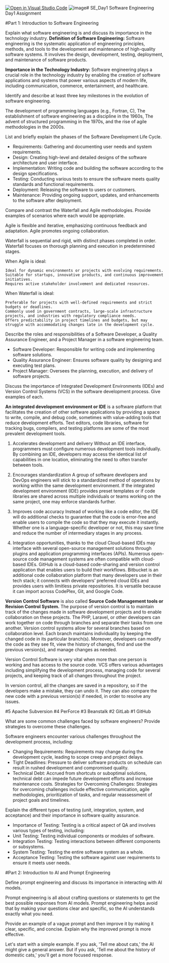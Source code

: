 [![Open in Visual Studio Code](https://classroom.github.com/assets/open-in-vscode-2e0aaae1b6195c2367325f4f02e2d04e9abb55f0b24a779b69b11b9e10269abc.svg)](https://classroom.github.com/online_ide?assignment_repo_id=15608382&assignment_repo_type=AssignmentRepo)
![image](https://github.com/user-attachments/assets/4cc06fe4-9b3c-45ee-bc0b-a7252339fba7)# SE_Day1
Software Engineering Day1 Assignment

#Part 1: Introduction to Software Engineering

Explain what software engineering is and discuss its importance in the technology industry.
**Definition of Software Engineering:** Software engineering is the systematic application
of engineering principles, methods, and tools to the development and maintenance of
high-quality software systems. It involves the design, development, testing,
deployment, and maintenance of software products.

**Importance in the Technology Industry:** Software engineering plays a crucial role in
the technology industry by enabling the creation of software applications and systems
that power various aspects of modern life, including communication, commerce,
entertainment, and healthcare.


Identify and describe at least three key milestones in the evolution of software engineering.

The development of programming languages (e.g., Fortran, C), 
The establishment of software engineering as a discipline in the 1960s, 
The advent of structured programming in the 1970s, and the rise of agile methodologies in the 2000s.


List and briefly explain the phases of the Software Development Life Cycle.

  - Requirements: Gathering and documenting user needs and system requirements.
  - Design: Creating high-level and detailed designs of the software architecture and user interface.
  - Implementation: Writing code and building the software according to the design specifications.
  - Testing: Conducting various tests to ensure the software meets quality standards and functional requirements.
  - Deployment: Releasing the software to users or customers.
  - Maintenance: Providing ongoing support, updates, and enhancements to the software after deployment.


Compare and contrast the Waterfall and Agile methodologies. Provide examples of scenarios where each would be appropriate.

Agile is flexible and iterative, emphasizing continuous feedback and adaptation. 
Agile promotes ongoing collaboration.

Waterfall is sequential and rigid, with distinct phases completed in order.
Waterfall focuses on thorough planning and execution in predetermined stages.

When Agile is ideal:

    Ideal for dynamic environments or projects with evolving requirements.
    Suitable for startups, innovative products, and continuous improvement initiatives.
    Requires active stakeholder involvement and dedicated resources.

When Waterfall is ideal:

    Preferable for projects with well-defined requirements and strict budgets or deadlines.
    Commonly used in government contracts, large-scale infrastructure projects, and industries with regulatory compliance needs.
    Offers predictability in project timelines and budgets, but may struggle with accommodating changes late in the development cycle.


Describe the roles and responsibilities of a Software Developer, a Quality Assurance Engineer, and a Project Manager in a software engineering team.
- Software Developer: Responsible for writing code and implementing software solutions.
- Quality Assurance Engineer: Ensures software quality by designing and executing test
plans.
- Project Manager: Oversees the planning, execution, and delivery of software projects.

Discuss the importance of Integrated Development Environments (IDEs) and Version Control Systems (VCS) in the software development process. Give examples of each.

**An integrated development environment or IDE** is a software platform that facilitates the creation of other software applications by providing a space to write, compile, and debug code, sometimes with value-adding tools that reduce development efforts. Text editors, code libraries, software for tracking bugs, compilers, and testing platforms are some of the most prevalent development tools. 

1. Accelerates development and delivery
Without an IDE interface, programmers must configure numerous development tools individually. By combining an IDE, developers may access the identical list of capabilities in one location, eliminating the need to often transfer between tools. 

2. Encourages standardization
A group of software developers and DevOps engineers will stick to a standardized method of operations by working within the same development environment. If the integrated development environment (IDE) provides preset templates or if code libraries are shared across multiple individuals or teams working on the same project, one may enforce standards further.

3. Improves code accuracy
Instead of working like a code editor, the IDE will do additional checks to guarantee that the code is error-free and enable users to compile the code so that they may execute it instantly. Whether one is a language-specific developer or not, this may save time and reduce the number of intermediary stages in any process.

4. Integration opportunities, thanks to the cloud
Cloud-based IDEs may interface with several open-source management solutions through plugins and application programming interfaces (APIs). Numerous open-source code management systems are often compatible with cloud-based IDEs. GitHub is a cloud-based code-sharing and version control application that enables users to build their workflows. Bitbucket is an additional code collaboration platform that many developers use in their tech stack; it connects with developers’ preferred cloud IDEs and provides users with limitless private repositories. It is versatile because it can import across CodePlex, Git, and Google Code.


**Version Control Software** is also called **Source Code Management tools or Revision Control System.** The purpose of version control is to maintain track of the changes made in software development projects and to enable collaboration on these projects. The PHP, Laravel, or other developers can work together on code through branches and separate their tasks from one another.
Version control systems allow for several branches based on collaboration level. Each branch maintains individuality by keeping the changed code in its particular branch(s).
Moreover, developers can modify the code as they see fit, view the history of changes, find and use the previous version(s), and manage changes as needed.

Version Control Software is very vital when more than one person is working and has access to the source code. VCS offers various advantages including simplifying the development process, managing code for several projects, and keeping track of all changes throughout the project.

In version control, all the changes are saved in a repository, so if the developers make a mistake, they can undo it. They can also compare the new code with a previous version(s) if needed, in order to resolve any issues.

#5 Apache Subversion
#4 PerForce
#3 Beanstalk
#2 GitLab
#1 GitHub


What are some common challenges faced by software engineers? Provide strategies to overcome these challenges.

Software engineers encounter various challenges throughout the development process, including:
  - Changing Requirements: Requirements may change during the development cycle, leading to scope creep and project delays.
  - Tight Deadlines: Pressure to deliver software products on schedule can result in rushed development and compromised quality.
  - Technical Debt: Accrued from shortcuts or suboptimal solutions, technical debt can impede future development efforts and increase maintenance costs.
Strategies for Overcoming Challenges: Strategies for overcoming challenges include effective communication, agile methodologies, prioritization of tasks, and regular reassessment of project goals and timelines.

Explain the different types of testing (unit, integration, system, and acceptance) and their importance in software quality assurance.

  - Importance of Testing: Testing is a critical aspect of QA and involves various types of testing, including:
  - Unit Testing: Testing individual components or modules of software.
  - Integration Testing: Testing interactions between different components or subsystems.
  - System Testing: Testing the entire software system as a whole.
  - Acceptance Testing: Testing the software against user requirements to ensure it meets user needs.


#Part 2: Introduction to AI and Prompt Engineering


Define prompt engineering and discuss its importance in interacting with AI models.

Prompt engineering is all about crafting questions or statements to get the best possible responses from AI models. 
Prompt engineering helps avoid that by making your questions clear and specific, so the AI understands exactly what you need.

Provide an example of a vague prompt and then improve it by making it clear, specific, and concise. Explain why the improved prompt is more effective.

Let's start with a simple example. If you ask, 'Tell me about cats,' the AI might give a general answer. 
But if you ask, 'Tell me about the history of domestic cats,' you'll get a more focused response.
